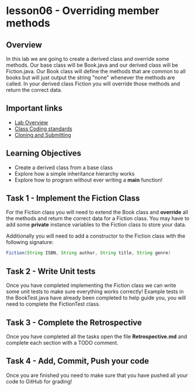 # lesson06 - Overriding member methods

## Overview

In this lab we are going to create a derived class and override some methods. Our base class will be
Book.java and our derived class will be Fiction.java. Our Book class will define the methods that
are common to all books but will just output the string "none" whenever the methods are called. In
your derived class Fiction you will override those methods and return the correct data.

## Important links

- [Lab Overview](https://youtu.be/mT-DN8VaKwc)
- [Class Coding standards](https://shanep-cs2.github.io/docs/coding-standards.html)
- [Cloning and Submitting](https://shanep-cs2.github.io/docs/github.html)

## Learning Objectives

- Create a derived class from a base class
- Explore how a simple inheritance hierarchy works
- Explore how to program without ever writing a **main** function!

## Task 1 - Implement the Fiction Class

For the Fiction class you will need to extend the Book class and **override** all the methods and
return the correct data for a Fiction class. You may have to add some **private** instance variables
to the Fiction class to store your data.

Additionally you will need to add a constructor to the Fiction class with the following signature:

```java
Fiction(String ISBN, String author, String title, String genre)
```

## Task 2 - Write Unit tests

Once you have completed implementing the Fiction class we can write some unit tests to make sure
everything works correctly! Example tests in the BookTest.java have already been completed to help
guide you, you will need to complete the FictionTest class.


## Task 3 - Complete the Retrospective

Once you have completed all the tasks open the file **Retrospective.md** and complete each section
with a TODO comment. 

## Task 4 - Add, Commit, Push your code

Once you are finished you need to make sure that you have pushed all your code to GitHub for
grading!